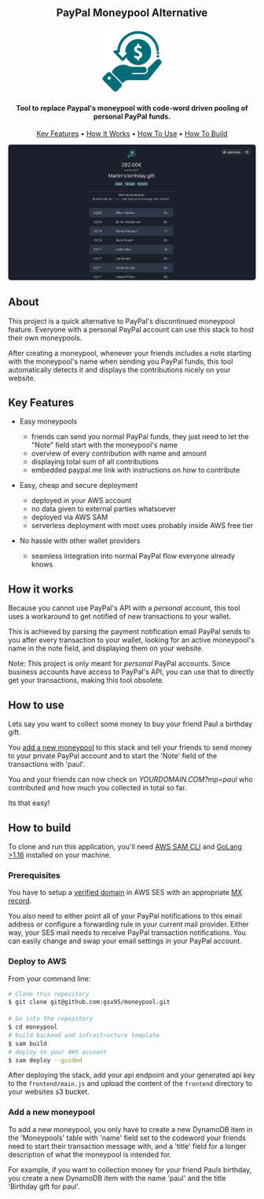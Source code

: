 
<h2 align="center">
PayPal Moneypool Alternative
  <br>
  <br>
  <a href="https://github.com/gsx95/georgguessr"><img src="./doc/logo.png" alt="M" width="120"></a>
</h2>

<h4 align="center">Tool to replace Paypal's moneypool with code-word driven pooling of personal PayPal funds.</h4>
<p align="center">
</p>

<p align="center">
  <a href="#key-features">Key Features</a> •
  <a href="#how-it-works">How It Works</a> •
  <a href="#how-to-use">How To Use</a> •
  <a href="#how-to-build">How To Build</a>
</p>
<p align="center">
<img src="doc/demo.png" alt="Demo" width="600" style="border-radius:5px"/>
</p>

## About

This project is a quick alternative to PayPal's discontinued moneypool feature. Everyone with a personal PayPal account can use this stack to host their own moneypools.

After creating a moneypool, whenever your friends includes a note starting with the moneypool's name when sending you PayPal funds, this tool automatically detects it and displays the contributions nicely on your website.

## Key Features

* Easy moneypools
  - friends can send you normal PayPal funds, they just need to let the "Note" field start with the moneypool's name
  - overview of every contribution with name and amount
  - displaying total sum of all contributions
  - embedded paypal.me link with instructions on how to contribute
 
* Easy, cheap and secure deployment
  - deployed in your AWS account
  - no data given to external parties whatsoever
  - deployed via AWS SAM
  - serverless deployment with most uses probably inside AWS free tier

* No hassle with other wallet providers
  - seamless integration into normal PayPal flow everyone already knows
  
## How it works

Because you cannot use PayPal's API with a _personal_ account, this tool uses a workaround to get notified of new transactions to your wallet. 

This is achieved by parsing the payment notification email PayPal sends to you after every transaction to your wallet, looking for an active moneypool's name in the note field, and displaying them on your website.

Note: This project is only meant for _personal_ PayPal accounts. Since business accounts have access to PayPal's API, you can use that to directly get your transactions, making this tool obsolete.


## How to use

Lets say you want to collect some money to buy your friend Paul a birthday gift. 

You [add a new moneypool](#add-a-new-moneypool) to this stack and tell your friends to send money to your private PayPal account and to start the 'Note' field of the transactions with 'paul'.

You and your friends can now check on _YOURDOMAIN.COM?mp=paul_ who contributed and how much you collected in total so far.

Its that easy!

## How to build

To clone and run this application, you'll need [AWS SAM CLI](https://docs.aws.amazon.com/serverless-application-model/latest/developerguide/serverless-sam-cli-install.html) and [GoLang >1.16](https://golang.org) installed on your machine. 

### Prerequisites

You have to setup a [verified domain](https://docs.aws.amazon.com/ses/latest/DeveloperGuide/receiving-email-verification.html) in AWS SES with an appropriate [MX record](https://docs.aws.amazon.com/ses/latest/DeveloperGuide/receiving-email-mx-record.html).

You also need to either point all of your PayPal notifications to this email address or configure a forwarding rule in your current mail provider. Either way, your SES mail needs to receive PayPal transaction notifications. You can easily change and swap your email settings in your PayPal account.
### Deploy to AWS

From your command line:

```bash
# Clone this repository
$ git clone git@github.com:gsx95/moneypool.git

# Go into the repository
$ cd moneypool
# build backend and infrastructure template
$ sam build
# deploy to your AWS account
$ sam deploy --guided

```

After deploying the stack, add your api endpoint and your generated api key to the `frontend/main.js` and upload the content of the `frontend` directory to your websites s3 bucket.

### Add a new moneypool

To add a new moneypool, you only have to create a new DynamoDB item in the 'Moneypools' table with 'name' field set to the codeword your friends need to start their transaction message with, and a 'title' field for a longer description of what the moneypool is intended for.

For example, if you want to collection money for your friend Pauls birthday, you create a new DynamoDB item with the name 'paul' and the title 'Birthday gift for paul'.

